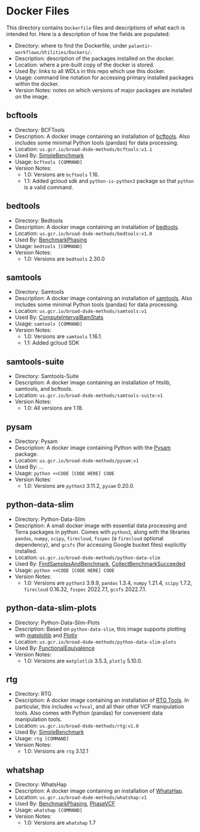 # Docker Files

This directory contains `Dockerfile` files and descriptions of what each is intended for. Here is a description of how
the fields are populated:
* Directory: where to find the Dockerfile, under `palantir-workflows/Utilities/Dockers/`.
* Description: description of the packages installed on the docker.
* Location: where a pre-built copy of the docker is stored.
* Used By: links to all WDLs in this repo which use this docker.
* Usage: command line notation for accessing primary installed packages within the docker.
* Version Notes: notes on which versions of major packages are installed on the image.

## bcftools

* Directory: BCFTools
* Description: A docker image containing an installation of [bcftools](https://samtools.github.io/bcftools/bcftools.html).
Also includes some minimal Python tools (pandas) for data processing.
* Location: `us.gcr.io/broad-dsde-methods/bcftools:v1.1`
* Used By: [SimpleBenchmark](../../BenchmarkVCFs/SimpleBenchmark.wdl)
* Usage: `bcftools [COMMAND]`
* Version Notes:
  * 1.0: Versions are `bcftools` 1.16.
  * 1.1: Added gcloud sdk and `python-is-python3` package so that `python` is a valid command.

## bedtools

* Directory: Bedtools
* Description: A docker image containing an installation of [bedtools](https://bedtools.readthedocs.io/en/latest/).
* Location: `us.gcr.io/broad-dsde-methods/bedtools:v1.0`
* Used By: [BenchmarkPhasing](../../BenchmarkPhasing/BenchmarkPhasing.wdl)
* Usage: `bedtools [COMMAND]`
* Version Notes:
  * 1.0: Versions are `bedtools` 2.30.0

## samtools

* Directory: Samtools
* Description: A docker image containing an installation of [samtools](https://github.com/samtools/samtools). Also
includes some minimal Python tools (pandas) for data processing.
* Location: `us.gcr.io/broad-dsde-methods/samtools:v1`
* Used By: [ComputeIntervalBamStats](../IntervalFiles/ComputeIntervalBamStats.wdl)
* Usage: `samtools [COMMAND]`
* Version Notes:
  * 1.0: Versions are `samtools` 1.16.1.
  * 1.1: Added gcloud SDK

## samtools-suite

* Directory: Samtools-Suite
* Description: A docker image containing an installation of htslib, samtools, and bcftools.
* Location: `us.gcr.io/broad-dsde-methods/samtools-suite:v1`
* Version Notes:
  * 1.0: All versions are 1.18.

## pysam

* Directory: Pysam
* Description: A docker image containing Python with the [Pysam](https://pysam.readthedocs.io/en/latest/api.html) package.
* Location: `us.gcr.io/broad-dsde-methods/pysam:v1`
* Used By: ...
* Usage: `python <<CODE [CODE HERE] CODE`
* Version Notes:
  * 1.0: Versions are `python3` 3.11.2, `pysam` 0.20.0.

## python-data-slim

* Directory: Python-Data-Slim
* Description: A small docker image with essential data processing and Terra packages in python. Comes with `python3`, along 
with the libraries `pandas`, `numpy`, `scipy`, `firecloud`, `fsspec` (a `firecloud` optional dependency), and `gcsfs` 
(for accessing Google bucket files) explicitly installed.
* Location: `us.gcr.io/broad-dsde-methods/python-data-slim`
* Used By: [FindSamplesAndBenchmark](../../BenchmarkVCFs/FindSamplesAndBenchmark.wdl), 
  [CollectBenchmarkSucceeded](../WDLs/CollectBenchmarkSucceeded.wdl)
* Usage: `python <<CODE [CODE HERE] CODE`
* Version Notes: 
  * 1.0: Versions are `python3` 3.9.9, `pandas` 1.3.4, `numpy` 1.21.4, `scipy` 1.7.2, `firecloud` 0.16.32, 
  `fsspec` 2022.7.1, `gcsfs` 2022.7.1.

## python-data-slim-plots

* Directory: Python-Data-Slim-Plots
* Description: Based on `python-data-slim`, this image supports plotting with [matplotlib](https://matplotlib.org/) and [Plotly](https://plotly.com/)
* Location: `us.gcr.io/broad-dsde-methods/python-data-slim-plots`
* Used By: [FunctionalEquivalence](../../FunctionalEquivalence/FunctionalEquivalence.wdl)
* Version Notes:
  * 1.0: Versions are `matplotlib` 3.5.3, `plotly` 5.10.0.
    
## rtg

* Directory: RTG
* Description: A docker image containing an installation of [RTG Tools](https://github.com/RealTimeGenomics/rtg-tools). 
In particular, this includes `vcfeval`, and all their other VCF manipulation tools. Also comes with Python (pandas) for
convenient data manipulation tools.
* Location: `us.gcr.io/broad-dsde-methods/rtg:v1.0`
* Used By: [SimpleBenchmark](../../BenchmarkVCFs/SimpleBenchmark.wdl)
* Usage: `rtg [COMMAND]`
* Version Notes: 
  * 1.0: Versions are `rtg` 3.12.1

## whatshap

* Directory: WhatsHap
* Description: A docker image containing an installation of [WhatsHap](https://whatshap.readthedocs.io/en/latest/).
* Location: `us.gcr.io/broad-dsde-methods/whatshap:v1`
* Used By: [BenchmarkPhasing](../../BenchmarkPhasing/BenchmarkPhasing.wdl), [PhaseVCF](../../BenchmarkPhasing/PhaseVCF.wdl)
* Usage: `whatshap [COMMAND]`
* Version Notes:
  * 1.0: Versions are `whatshap` 1.7
